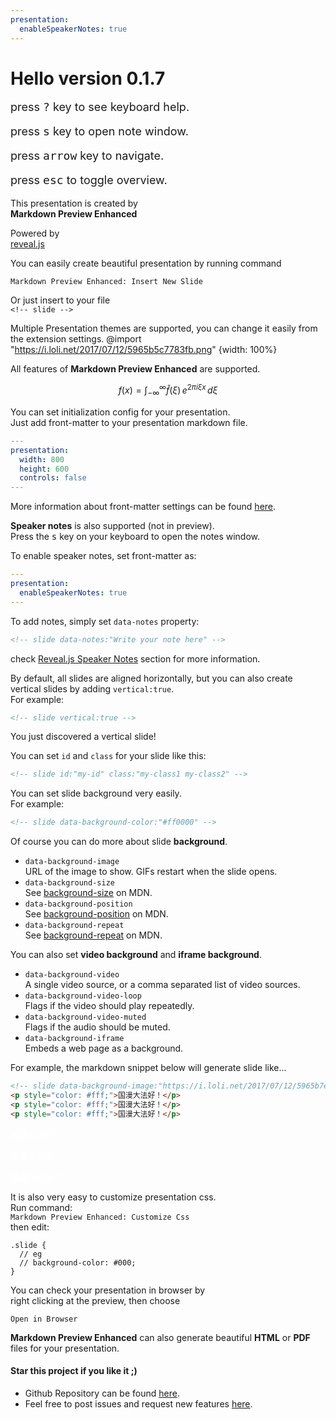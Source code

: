 ```yaml
---
presentation:
  enableSpeakerNotes: true
---
```


<!-- slide -->
# Hello version 0.1.7

<p style="font-size: 18px;">press <kbd>?</kbd> key to see keyboard help.</p>  
<p style="font-size: 18px;">press <kbd>s</kbd> key to open note window.</p>
<p style="font-size: 18px;">press <kbd>arrow</kbd> key to navigate.</p>
<p style="font-size: 18px;">press <kbd>esc</kbd> to toggle overview.</p>

<!-- slide -->
This presentation is created by   
**Markdown Preview Enhanced**    

Powered by  
[reveal.js](https://github.com/hakimel/reveal.js)  

<!-- slide -->
You can easily create beautiful presentation by running command   

`Markdown Preview Enhanced: Insert New Slide`   

Or just insert to your file  
`<!-- slide -->`

<!-- slide -->
Multiple Presentation themes are supported, you can change it easily from the extension settings. 
@import "https://i.loli.net/2017/07/12/5965b5c7783fb.png" {width: 100%}


<!-- slide -->
All features of **Markdown Preview Enhanced** are supported.    

$$
f(x) = \int_{-\infty}^\infty
    \hat f(\xi)\,e^{2 \pi i \xi x}
    \,d\xi
$$

<!-- slide -->   
You can set initialization config for your presentation.  
Just add front-matter to your presentation markdown file.  
```yaml
---
presentation:
  width: 800
  height: 600
  controls: false
---
```
More information about front-matter settings can be found [here](https://shd101wyy.github.io/markdown-preview-enhanced/#/presentation).

<!-- slide data-notes:"This is speaker note"-->  
**Speaker notes** is also supported (not in preview).  
Press the <kbd>s</kbd> key on your keyboard to open the notes window.  

<!-- slide -->
To enable speaker notes, set front-matter as:  
```yaml  
---
presentation:
  enableSpeakerNotes: true
---
```  
To add notes, simply set `data-notes` property:

```html
<!-- slide data-notes:"Write your note here" -->
```

check [Reveal.js Speaker Notes](https://github.com/hakimel/reveal.js#speaker-notes) section for more information.


<!-- slide -->
By default, all slides are aligned horizontally, but you can also create vertical slides by adding `vertical:true`.  
For example:  
```html
<!-- slide vertical:true -->
```  

<!-- slide vertical:true -->
You just discovered a vertical slide!

<!-- slide -->
You can set `id` and `class` for your slide like this:  
```html
<!-- slide id:"my-id" class:"my-class1 my-class2" -->
```

<!-- slide -->
You can set slide background very easily.   
For example:
```html
<!-- slide data-background-color:"#ff0000" -->
```

<!-- slide data-background-color:"#ffebcf"-->
Of course you can do more about slide **background**.  
* `data-background-image`  
URL of the image to show. GIFs restart when the slide opens.
* `data-background-size`  
See [background-size](https://developer.mozilla.org/docs/Web/CSS/background-size) on MDN.
* `data-background-position`  
See [background-position](https://developer.mozilla.org/docs/Web/CSS/background-position) on MDN.
* `data-background-repeat`  
See [background-repeat](https://developer.mozilla.org/docs/Web/CSS/background-repeat) on MDN.

<!-- slide -->
You can also set **video background** and **iframe background**. 
* `data-background-video`   
A single video source, or a comma separated list of video sources.
* `data-background-video-loop`  
Flags if the video should play repeatedly.
* `data-background-video-muted`    
Flags if the audio should be muted.
* `data-background-iframe`  
Embeds a web page as a background.

<!-- slide -->
For example, the markdown snippet below will generate slide like...  
```html
<!-- slide data-background-image:"https://i.loli.net/2017/07/12/5965b7edd3a2a.jpeg" data-transition:"zoom" -->
<p style="color: #fff;">国漫大法好！</p>
<p style="color: #fff;">国漫大法好！</p>
<p style="color: #fff;">国漫大法好！</p>
```

<!-- slide data-background-image:"https://i.loli.net/2017/07/12/5965b7edd3a2a.jpeg"
data-transition:"zoom"
-->
<p style="color: #fff;">国漫大法好！</p>
<p style="color: #fff;">国漫大法好！</p>
<p style="color: #fff;">国漫大法好！</p>

<!-- slide -->
It is also very easy to customize presentation css.  
Run command:  
`Markdown Preview Enhanced: Customize Css`  
then edit:
```less
.slide {
  // eg
  // background-color: #000;
}
```

<!-- slide -->
You can check your presentation in browser by     
right clicking at the preview, then choose   

`Open in Browser`   

<!-- slide -->
**Markdown Preview Enhanced** can also generate beautiful **HTML** or **PDF** files for your presentation.

<!-- slide -->  
#### Star this project if you like it ;)    
* Github Repository can be found [here](https://github.com/shd101wyy/vscode-markdown-preview-enhanced).
* Feel free to post issues and request new features [here](https://github.com/shd101wyy/vscode-markdown-preview-enhanced/issues).


<!-- slide data-background-image:"http://ooo.0o0.ooo/2016/07/18/578c66da6a5a3.jpg" -->